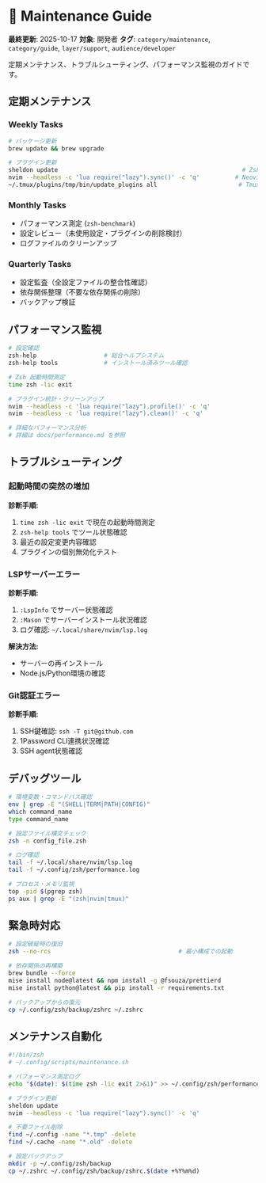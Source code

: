 # 🔧 Maintenance Guide

**最終更新**: 2025-10-17
**対象**: 開発者
**タグ**: `category/maintenance`, `category/guide`, `layer/support`, `audience/developer`

定期メンテナンス、トラブルシューティング、パフォーマンス監視のガイドです。

## 定期メンテナンス

### Weekly Tasks

```bash
# パッケージ更新
brew update && brew upgrade

# プラグイン更新
sheldon update                                                    # Zsh
nvim --headless -c 'lua require("lazy").sync()' -c 'q'          # Neovim
~/.tmux/plugins/tmp/bin/update_plugins all                       # Tmux
```

### Monthly Tasks

- パフォーマンス測定 (`zsh-benchmark`)
- 設定レビュー（未使用設定・プラグインの削除検討）
- ログファイルのクリーンアップ

### Quarterly Tasks

- 設定監査（全設定ファイルの整合性確認）
- 依存関係整理（不要な依存関係の削除）
- バックアップ検証

## パフォーマンス監視

```bash
# 設定確認
zsh-help                   # 総合ヘルプシステム
zsh-help tools             # インストール済みツール確認

# Zsh 起動時間測定
time zsh -lic exit

# プラグイン統計・クリーンアップ
nvim --headless -c 'lua require("lazy").profile()' -c 'q'
nvim --headless -c 'lua require("lazy").clean()' -c 'q'

# 詳細なパフォーマンス分析
# 詳細は docs/performance.md を参照
```

## トラブルシューティング

### 起動時間の突然の増加

**診断手順:**

1. `time zsh -lic exit` で現在の起動時間測定
2. `zsh-help tools` でツール状態確認
3. 最近の設定変更内容確認
4. プラグインの個別無効化テスト

### LSPサーバーエラー

**診断手順:**

1. `:LspInfo` でサーバー状態確認
2. `:Mason` でサーバーインストール状況確認
3. ログ確認: `~/.local/share/nvim/lsp.log`

**解決方法:**

- サーバーの再インストール
- Node.js/Python環境の確認

### Git認証エラー

**診断手順:**

1. SSH鍵確認: `ssh -T git@github.com`
2. 1Password CLI連携状況確認
3. SSH agent状態確認

## デバッグツール

```bash
# 環境変数・コマンドパス確認
env | grep -E "(SHELL|TERM|PATH|CONFIG)"
which command_name
type command_name

# 設定ファイル構文チェック
zsh -n config_file.zsh

# ログ確認
tail -f ~/.local/share/nvim/lsp.log
tail -f ~/.config/zsh/performance.log

# プロセス・メモリ監視
top -pid $(pgrep zsh)
ps aux | grep -E "(zsh|nvim|tmux)"
```

## 緊急時対応

```bash
# 設定破綻時の復旧
zsh --no-rcs                                    # 最小構成での起動

# 依存関係の再構築
brew bundle --force
mise install node@latest && npm install -g @fsouza/prettierd
mise install python@latest && pip install -r requirements.txt

# バックアップからの復元
cp ~/.config/zsh/backup/zshrc ~/.zshrc
```

## メンテナンス自動化

```bash
#!/bin/zsh
# ~/.config/scripts/maintenance.sh

# パフォーマンス測定ログ
echo "$(date): $(time zsh -lic exit 2>&1)" >> ~/.config/zsh/performance.log

# プラグイン更新
sheldon update
nvim --headless -c 'lua require("lazy").sync()' -c 'q'

# 不要ファイル削除
find ~/.config -name "*.tmp" -delete
find ~/.cache -name "*.old" -delete

# 設定バックアップ
mkdir -p ~/.config/zsh/backup
cp ~/.zshrc ~/.config/zsh/backup/zshrc.$(date +%Y%m%d)
```
